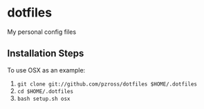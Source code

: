 dotfiles
=========

My personal config files

## Installation Steps

To use OSX as an example:

  1. `git clone git://github.com/pzross/dotfiles $HOME/.dotfiles`
  2. `cd $HOME/.dotfiles`
  3. `bash setup.sh osx`
